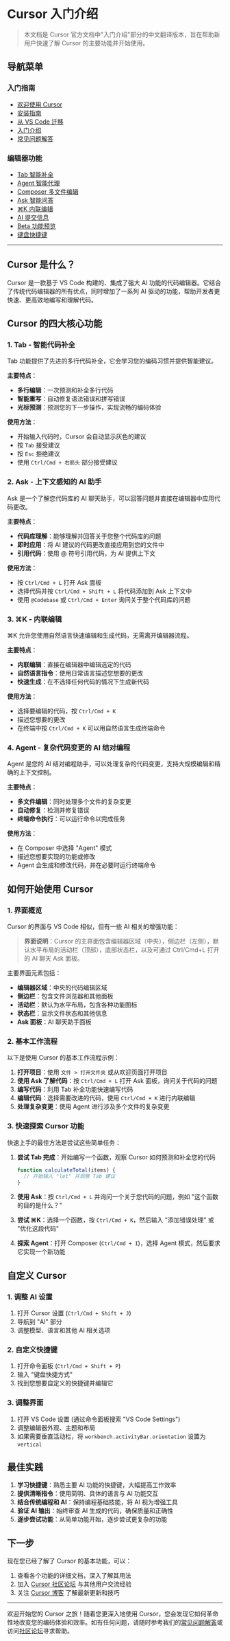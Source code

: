 # Cursor 入门介绍

> 本文档是 Cursor 官方文档中"入门介绍"部分的中文翻译版本，旨在帮助新用户快速了解 Cursor 的主要功能并开始使用。

## 导航菜单

### 入门指南
* [欢迎使用 Cursor](/cursor-welcome)
* [安装指南](/cursor-install)
* [从 VS Code 迁移](/cursor-migrate-vscode)
* [入门介绍](#cursor-入门介绍)
* [常见问题解答](/cursor-faq)

### 编辑器功能
* [Tab 智能补全](/cursor-tab)
* [Agent 智能代理](/cursor-agent)
* [Composer 多文件编辑](/cursor-composer)
* [Ask 智能问答](/cursor-ask)
* [⌘K 内联编辑](/cursor-cmd-k)
* [AI 提交信息](/cursor-commit)
* [Beta 功能预览](/cursor-beta)
* [键盘快捷键](/cursor-shortcuts)

---

## Cursor 是什么？

Cursor 是一款基于 VS Code 构建的、集成了强大 AI 功能的代码编辑器。它结合了传统代码编辑器的所有优点，同时增加了一系列 AI 驱动的功能，帮助开发者更快速、更高效地编写和理解代码。

## Cursor 的四大核心功能

### 1. Tab - 智能代码补全

Tab 功能提供了先进的多行代码补全，它会学习您的编码习惯并提供智能建议。

**主要特点**：
- **多行编辑**：一次预测和补全多行代码
- **智能重写**：自动修复语法错误和拼写错误
- **光标预测**：预测您的下一步操作，实现流畅的编码体验

**使用方法**：
- 开始输入代码时，Cursor 会自动显示灰色的建议
- 按 `Tab` 接受建议
- 按 `Esc` 拒绝建议
- 使用 `Ctrl/Cmd + 右箭头` 部分接受建议

### 2. Ask - 上下文感知的 AI 助手

Ask 是一个了解您代码库的 AI 聊天助手，可以回答问题并直接在编辑器中应用代码更改。

**主要特点**：
- **代码库理解**：能够理解并回答关于您整个代码库的问题
- **即时应用**：将 AI 建议的代码更改直接应用到您的文件中
- **引用代码**：使用 @ 符号引用代码，为 AI 提供上下文

**使用方法**：
- 按 `Ctrl/Cmd + L` 打开 Ask 面板
- 选择代码并按 `Ctrl/Cmd + Shift + L` 将代码添加到 Ask 上下文中
- 使用 `@Codebase` 或 `Ctrl/Cmd + Enter` 询问关于整个代码库的问题

### 3. ⌘K - 内联编辑

⌘K 允许您使用自然语言快速编辑和生成代码，无需离开编辑器流程。

**主要特点**：
- **内联编辑**：直接在编辑器中编辑选定的代码
- **自然语言指令**：使用日常语言描述您想要的更改
- **快速生成**：在不选择任何代码的情况下生成新代码

**使用方法**：
- 选择要编辑的代码，按 `Ctrl/Cmd + K`
- 描述您想要的更改
- 在终端中按 `Ctrl/Cmd + K` 可以用自然语言生成终端命令

### 4. Agent - 复杂代码变更的 AI 结对编程

Agent 是您的 AI 结对编程助手，可以处理复杂的代码变更，支持大规模编辑和精确的上下文控制。

**主要特点**：
- **多文件编辑**：同时处理多个文件的复杂变更
- **自动修复**：检测并修复错误
- **终端命令执行**：可以运行命令以完成任务

**使用方法**：
- 在 Composer 中选择 "Agent" 模式
- 描述您想要实现的功能或修改
- Agent 会生成和修改代码，并在必要时运行终端命令

## 如何开始使用 Cursor

### 1. 界面概览

Cursor 的界面与 VS Code 相似，但有一些 AI 相关的增强功能：

> **界面说明**：Cursor 的主界面包含编辑器区域（中央），侧边栏（左侧），默认水平布局的活动栏（顶部），底部状态栏，以及可通过 Ctrl/Cmd+L 打开的 AI 聊天 Ask 面板。

主要界面元素包括：
- **编辑器区域**：中央的代码编辑区域
- **侧边栏**：包含文件浏览器和其他面板
- **活动栏**：默认为水平布局，包含各种功能图标
- **状态栏**：显示文件状态和其他信息
- **Ask 面板**：AI 聊天助手面板

### 2. 基本工作流程

以下是使用 Cursor 的基本工作流程示例：

1. **打开项目**：使用 `文件 > 打开文件夹` 或从欢迎页面打开项目
2. **使用 Ask 了解代码**：按 `Ctrl/Cmd + L` 打开 Ask 面板，询问关于代码的问题
3. **编写代码**：利用 Tab 补全功能快速编写代码
4. **编辑代码**：选择需要改进的代码，使用 `Ctrl/Cmd + K` 进行内联编辑
5. **处理复杂变更**：使用 Agent 进行涉及多个文件的复杂变更

### 3. 快速探索 Cursor 功能

快速上手的最佳方法是尝试这些简单任务：

1. **尝试 Tab 完成**：开始编写一个函数，观察 Cursor 如何预测和补全您的代码
   ```javascript
   function calculateTotal(items) {
     // 开始输入 "let" 并观察 Tab 建议
   }
   ```

2. **使用 Ask**：按 `Ctrl/Cmd + L` 并询问一个关于您代码的问题，例如 "这个函数的目的是什么？"

3. **尝试 ⌘K**：选择一个函数，按 `Ctrl/Cmd + K`，然后输入 "添加错误处理" 或 "优化这段代码"

4. **探索 Agent**：打开 Composer (`Ctrl/Cmd + I`)，选择 Agent 模式，然后要求它实现一个新功能

## 自定义 Cursor

### 1. 调整 AI 设置

1. 打开 Cursor 设置 (`Ctrl/Cmd + Shift + J`)
2. 导航到 "AI" 部分
3. 调整模型、语言和其他 AI 相关选项

### 2. 自定义快捷键

1. 打开命令面板 (`Ctrl/Cmd + Shift + P`)
2. 输入 "键盘快捷方式"
3. 找到您想要自定义的快捷键并编辑它

### 3. 调整界面

1. 打开 VS Code 设置 (通过命令面板搜索 "VS Code Settings")
2. 调整编辑器外观、主题和布局
3. 如果需要垂直活动栏，将 `workbench.activityBar.orientation` 设置为 `vertical`

## 最佳实践

1. **学习快捷键**：熟悉主要 AI 功能的快捷键，大幅提高工作效率
2. **提供清晰指令**：使用简明、具体的语言与 AI 功能交互
3. **结合传统编程和 AI**：保持编程基础技能，将 AI 视为增强工具
4. **验证 AI 输出**：始终审查 AI 生成的代码，确保质量和正确性
5. **逐步尝试功能**：从简单功能开始，逐步尝试更复杂的功能

## 下一步

现在您已经了解了 Cursor 的基本功能，可以：

1. 查看各个功能的详细文档，深入了解其用法
2. 加入 [Cursor 社区论坛](https://forum.cursor.com) 与其他用户交流经验
3. 关注 [Cursor 博客](https://www.cursor.com/blog) 了解最新更新和技巧

---

欢迎开始您的 Cursor 之旅！随着您更深入地使用 Cursor，您会发现它如何革命性地改变您的编码体验和效率。如有任何问题，请随时参考我们的[常见问题解答](/cursor-faq)或访问[社区论坛](https://forum.cursor.com)寻求帮助。 